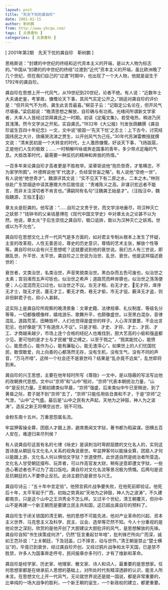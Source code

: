 ```yaml
---
layout: post
title: "先天下忧的龚自珍"
date: 2001-02-15
author: 靳树鹏
from: http://www.yhcqw.com/
tags: [ 炎黄春秋 ]
categories: [ 炎黄春秋 ]
---
```



[ 2001年第2期　先天下忧的龚自珍　靳树鹏 ]


恩格斯说：“封建的中世纪的终结和近代资本主义的开端，是以大人物为标志的。”中国从“封建的的中世纪的终结”过渡到“近代”资本主义的开端，虽比欧洲晚了几个世纪，但在我们自己的“过渡”时期中，也出现了一个大人物，他就是诞生于1792年的龚自珍。


龚自珍在思想上开一代风气，从19世纪到20世纪，论者不绝。有人说：“近数年士大夫诵史鉴，考掌故，慷慨论天下事，其风气实定公开之。”胡适对龚自珍的评价是：“但开风气不为师，龚生此言吾最喜。”柳亚子云：“记取定公名论在，但开风气尽堪豪。”梁启超说：“晚清思想之解放，自珍确与有功焉。光绪间所谓新文学家者，大率人人皆经过崇拜龚氏之一时期。初读《定庵文集》，若受电热，稍进乃厌其浅薄。然今文学派之开拓，实自龚氏。”1932年《大公报》刊发张荫麟撰《龚自珍诞生百四十年纪念》一文，文中说“彼固一‘先天下忧’之志士：上下古今，讨究经国纬民之大计，效痛哭流涕之贾生，以开创风气为己任。”30年代苏渊雷教授就撰文说：“清末民初是一个大转变的时代，士人激昂慷慨，好谈天下事，飞扬跋扈，正是他们人生的极致；……一时稍解吟咏或奔走国事的青年，多少带点定庵的气息。大抵改革时代，最需要一种反抗的精神和奔放的热情。”


一百多年来论龚自珍才高者更是不胜枚举。梁章钜说他“抱负恢奇，才笔横恣，不为家学所囿”。叶德辉说他“旷代逸才，负经营世宙之略”。有人说他“空绝一世”，有人说他“绝世奇才”。魏源评其文说：“实不见天下有二原之水，二本之木。”林则徐赴广东禁烟途中读其惠赠大作后致信说：“责难陈义之高，非谋识宏远者不能言，而非关注深切者不肯言也。”谭嗣同有名句“汪魏龚王始是才”。（汪指汪中，魏指魏源，王指王运）


章太炎是贬龚的。他写道：“……自珍之文贵于世，而文学涂地垂尽，将汉种灭亡之妖邪？”钱钟书的父亲钱基博在《现代中国文学史》中对章太炎之论甚不以为然。他说，章太炎“于后生崇信之龚自珍，极口诋排，致以为汉种灭亡之妖焉。世或以为不允也”。


龚自珍在思想文化上开一代风气是多方面的，如对君主专制从根本上发生了怀疑，主变的改革观，人性无善恶论，尊史的历史意识，尊情的艺术主张，解放个性等等。龚自珍何以会有兴王思想呢？这就要说到他的衰世说。我们古人有三世说，即据乱世、升平世、太平世。龚自珍之三世说为治世、乱世、衰世。他是这样描述衰世的：


衰世者，文类治世，名类治世，声音笑貌类治世。黑白杂而五色可废也，似治世之太素；宫羽淆而五声可铄也，似治世之希声；道路荒而畔岸隳也，似治世之荡荡便便；人心混混而无口过也，似治世之不议。左无才相，右无才史，无才将，庠序无才士，陇无才民，廛无才工，衢无才商，巷无才偷，市无才驵，薮泽无才盗，则非但鲜君子也，抑小人甚鲜。


这实际上是龚自珍所观察的晚清景象：文章史籍、法律规章、礼仪制度、等级名分等等，一切都像模像样，嬉戏游乐、歌舞升平，也颇像盛世。以至黑白混杂，音律混乱，道路荒芜，田畴毁坏，人们也觉得是盛世的样子。人心浑浑噩噩，不会出言犯忌，也好像是“天下有道庶人不议”。只是才相、才史、才将、才士、才民、才工、才商越来越少，市场上连个合格的经纪人也难找到，胆大艺高的小偷和强盗都少见。更可怕的是才士与才民被“督之缚之，以至于戮之”，“戮其能忧心，能愤心，能思虑心，能作为心，能有廉耻心，能无渣滓心”。如果世上的人们忧国忧民，敢恨敢爱，向上向善的心都荡然无存，没有生机，没有生气，没有不同的声音，“万马齐喑”，这样一个社会还不是衰世吗？结果是“乱亦竟不远矣”，乱世即将到来。


龚自珍的兴王思想，主要在他年轻时所写《尊隐》一文中，是以隐蔽的写法写出他的改朝换代思想。文中以“京师”和“山中”相对，“京师”代表本朝统治力量，“山中”是反抗力量。王朝初建类似早晨，“京师”强盛，后来类似中午已至稍逊，到了黄昏之际，君子就不到“京师”去了，“京师”只能任用些丑类和不才，于是“京师”之气泄，“山中”之气盛。最后是“山中之民有大声起，天地为之钟鼓，神人为之波涛”。造反之新王将横空出世，锐不可挡。

金粉东南十五州，万重恩怨属名流。

牢盆狎客操全算，团扇人才踞上游，避席畏闻文字狱，著书都为稻粱谋。田横五百人安在，难道归来尽列侯？


有人说龚自珍这首有名的七律《咏史》是讽刺当时卑颜屈膝的文化名人的，实则这首诗是从朝廷与文化名人关系的视角说衰世。牢盆狎客何以能操全算，团扇人才何以能踞上游，文化名人何以惧怕文字狱？世道使然，此世道自然是统治者所营造。文化名人甘受朝廷摆布、玩弄者，可以作高官发大财，稍有逆意即遭文字狱，一些违心著述者也不过为了混口饭吃。龚自珍对文化名流等景况极为愤慨。后两句是说反抗朝廷的人不要停止反抗。此诗主题仍是衰世与兴王。


龚自珍诗云：“五十年中言定验”。他预言鸦片战争要失败，在他死前即验证。他死后十年，太平军起于广西，初始之势真如“天地为之钟鼓，神人为之波涛”，不久建都南京，只是这个山中之王洪秀全不怎么样。又过半个世纪，清王朝覆灭，但孙中山不是再建一个新王朝而是要建立民主共和国，这已超出龚自珍的预料了。


龚自珍生于闭关锁国的清王朝，他的思想不可能先进，他对产业革命的兴起、资本主义世界、马克思主义及科学、民主、议会、选举等茫然不知。今人十分重视的是他论世之深刻，欣赏的是他开创了大胆建议大胆批评的风气，是思想解放的先锋。龚自珍自知“书生挟策成何济”，仍然“狂言重起廿年喑”，批判锋芒所向广而深，诚如王芑孙说：“上关朝廷，下及冠盖，口不择言，动与世忤。”清王朝是禁止“楚士横议”的，毕竟已到衰世，经过龚自珍开创，又经过鸦片战争和太平天国，已是禁不胜禁，许多人为国事奔走呼号，民间报章亦多刊行，才有了维新和革命。


龚自珍是经学家、历史家、地理家、散文家、诗人和词人，最重要的是思想家。任何思想家都是在继承前人思想的基础上，对所处时代有精深透辟的认识，能言人所未言。在思想文化上开一代风气，无论就世界说还是就一国说，都是非常重要的，比单纯的一场大战争的胜利，一个新王朝的诞生，一个新政权的建立，都更重要。



